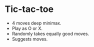 # Tic-tac-toe

- 4 moves deep minimax.
- Play as O or X.
- Randomly takes equally good moves.
- Suggests moves.
